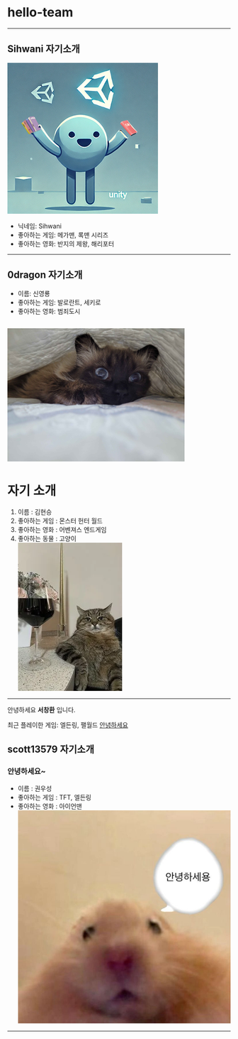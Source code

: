 # hello-team
---------------------------
## Sihwani 자기소개
![alt text](<image1.png>) 
* 닉네임: Sihwani
* 좋아하는 게임: 메가맨, 록맨 시리즈
* 좋아하는 영화: 반지의 제왕, 해리포터
---------------------------


## 0dragon 자기소개
* 이름: 신영룡
* 좋아하는 게임: 발로란트, 세키로
* 좋아하는 영화: 범죄도시

<img src="/lemi.jpg" width="400px" height="300px" title="레미" alt="Lemi"></img><br/>
---------------------------



# 자기 소개
1. 이름 : 김현승   
2. 좋아하는 게임 : 몬스터 헌터 월드   
3. 좋아하는 영화 : 어벤져스 엔드게임   
4. 좋아하는 동물 : 고양이   
![alt text](<이리 와서 앉아봐라.png>)   
* * *

안녕하세요 **서창환** 입니다.

최근 플레이한 게임: 엘든링, 팰월드
[안녕하세요](https://media1.tenor.com/m/wOlC5m7NikkAAAAd/%EC%A0%9C%EB%A6%AC%EC%9D%B8%EC%82%AC-%EC%A1%B4%EC%A4%91.gif "안녕하세요")

## scott13579 자기소개 
###  안녕하세요~
* 이름 : 권우성
* 좋아하는 게임 : TFT, 엘든링
* 좋아하는 영화 : 아이언맨
![alt text](<hamster_hello.jpg>)
---------------------------
